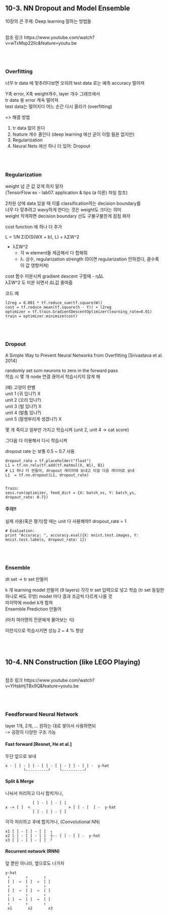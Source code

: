 <!--------------------------------------------------------------->
<!--------------------------------------------------------------->

## 10-3. NN Dropout and Model Ensemble


10장의 큰 주제: Deep learning 잘하는 방법들

<br />
참조 링크  
https://www.youtube.com/watch?v=wTxMsp22llc&feature=youtu.be


<br /><br />
<!--------------------------------------------------------------->
<!--------------------------------------------------------------->

### Overfitting

너무 tr data 에 맞추려다보면 오히려 test data 로는 예측 accuracy 떨어져

Y축 error, X축 weight개수, layer 개수 그래프에서  
tr data 용 error 계속 떨어져  
test data는 떨어지다 어느 순간 다시 올라가 (overfitting)


=> 해결 방법
1) tr data 많이 둔다
2) feature 개수 줄인다 (deep learning 에선 굳이 이럴 필욘 없지만)
3) Regularization
4) Neural Nets 에선 하나 더 있어: Dropout


<br /><br />
<!--------------------------------------------------------------->
<!--------------------------------------------------------------->

### Regularization

weight 넘 큰 값 갖게 하지 말자  
(TensorFlow ex - lab07. application & tips (a 이론) 파일 참조)

2차원 상에 data 있을 때 이를 classification하는 decision boundary를   
너무 다 맞추려고 wavy하게 한다는 것은 weight도 크다는 의미  
weight 작게하면 decision boundary 선도 구불구불한게 점점 펴저

cost function 에 하나 더 추가

L = 1/N Σ(D(S(WX + b), L) + λΣW^2

- λΣW^2
  - 각 w element들 제곱해서 다 합해줘
  - λ: 상수, regularization strength  (0이면 regularization 안하겠다, 클수록 이 값 영향커져) 

cost 함수 미분시켜 gradient descent 구할때 - ηΔL  
λΣW^2 도 미분 되면서 ΔL값 줄여줌

 
코드 예
```
l2reg = 0.001 * tf.reduce_sum(tf.square(W))
cost = tf.reduce_mean(tf.square(h - Y)) + l2reg
optimizer = tf.train.GradientDescentOptimizer(learning_rate=0.01)
train = optimizer.minimize(cost)
```


<br /><br />
<!--------------------------------------------------------------->
<!--------------------------------------------------------------->

### Dropout

A Simple Way to Prevent Neural Networks from Overfitting [Srivastava et al. 2014]

randomly set som neurons to zero in the forward pass  
학습 시 몇 개 node 연결 끊어서 학습시키지 않게 해


(예)
고양이 판별  
unit 1 (귀 있나?)            X  
unit 2 (꼬리 있나?)  
unit 3 (털 있나?)            X  
unit 4 (발톱 있나?)  
unit 5 (말썽부리게 생겼나?)  X

몇 개 죽이고 일부만 가지고 학습시켜 (unit 2, unit 4 -> cat score)

그다음 다 이용해서 다시 학습시켜

dropout rate 는 보통 0.5 ~ 0.7 사용
```
dropout_rate = tf.placeholder("float")
L1 = tf.nn.relu(tf.add(tf.matmul(X, W1), B1)
# L1 하나 더 만들어, dropout 레이어에 보내고 이걸 다음 레이어로 보내
L1  = tf.nn.dropout(L1, dropout_rate)


Train:
sess.run(optimizer, feed_dict = {X: batch_xs, Y: batch_ys, dropout_rate: 0.7})
```

#### 주의!!
실제 사용(혹은 평가)할 때는 unit 다 사용해야!! dropout_rate = 1

```
# Evaluation:
print "Accuracy: ", accuracy.eval({X: mnist.test.images, Y: mnist.test.labels, dropout_rate: 1})
```

<br /><br />
<!--------------------------------------------------------------->
<!--------------------------------------------------------------->

### Ensemble

dt set -> tr set 만들어

k 개 learning model 만들어 (9 layers) 각각 tr set 입력으로 넣고 학습 (tr set 동일한 하나로 써도 무방)
model 마다 결과 조금씩 다르게 나올 것  
마지막에 model k개 합쳐  
Ensemble Prediction 만들어  

(마치 여러명의 전문에게 물어보는 식)


이런식으로 학습시키면 성능 2 ~ 4 % 향상


<br /><br />
<!--------------------------------------------------------------->
<!--------------------------------------------------------------->

## 10-4. NN Construction (like LEGO Playing)


<br />
참조 링크  
https://www.youtube.com/watch?v=YHsbHjTBx9Q&feature=youtu.be

<br /><br />
<!--------------------------------------------------------------->
<!--------------------------------------------------------------->

### Feedforward Neural Network

layer 1개, 2개, ... 원하는 대로 쌓아서 사용하면되  
-> 굉장히 다양한 구조 가능


#### Fast forward [Resnet, He et al.]

두단 앞으로 보내

```
x - [ ] - [ ] - [ ] - [ ] - [ ] - [ ] -  y-hat  
        └----------┘    └----------┘
```


#### Split & Merge

나눠서 처리하고 다시 합치거나,
```
            [ ] - [ ] - [ ]  
x -> [ ]  <                 > [ ] - [  ] -  y-hat  
            [ ] - [ ] - [ ]  
```         

각각 처리하고 후에 합치거나, (Convolutional NN)
```
x1 [ ] - [ ] - [ ]  ┐
x2 [ ] - [ ] - [ ]  ┼-- [ ] - [ ] -  y-hat
x3 [ ] - [ ] - [ ]  ┘          
```

#### Recurrent network (RNN)

앞 뿐만 아니라, 옆으로도 나가자
```
y-hat
 ↑       ↑       ↑
 [ ]  →  [ ]  →  [ ]
 ↑       ↑       ↑
 [ ]  →  [ ]  →  [ ]
 ↑       ↑       ↑
 [ ]  →  [ ]  →  [ ]
 ↑       ↑       ↑
 x1       x2       x3   
```



